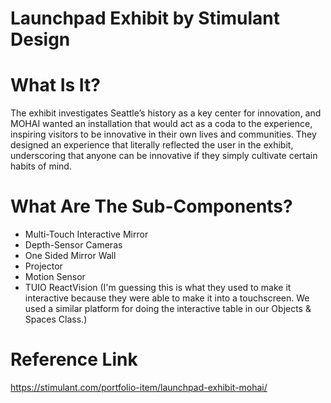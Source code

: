 # Launchpad Exhibit by Stimulant Design

# What Is It?
The exhibit investigates Seattle’s history as a key center for innovation, and MOHAI wanted an installation that would act as a coda to the experience, inspiring visitors to be innovative in their own lives and communities.
They designed an experience that literally reflected the user in the exhibit, underscoring that anyone can be innovative if they simply cultivate certain habits of mind.

# What Are The Sub-Components?
- Multi-Touch Interactive Mirror
- Depth-Sensor Cameras
- One Sided Mirror Wall
- Projector
- Motion Sensor
- TUIO ReactVision (I'm guessing this is what they used to make it interactive because they were able to make it into a touchscreen. We used a similar platform for doing the interactive table in our Objects & Spaces Class.)

# Reference Link
https://stimulant.com/portfolio-item/launchpad-exhibit-mohai/
